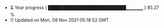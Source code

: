 - ⏳ Year progress { █████████████████████████▁▁▁▁▁ } 85.27 %
- ⏰ Updated on Mon, 08 Nov 2021 05:18:52 GMT

